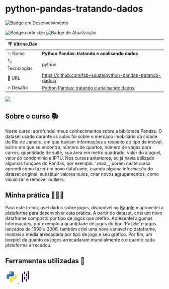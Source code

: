 # python-pandas-tratando-dados

![Badge em Desenvolvimento](http://img.shields.io/static/v1?label=STATUS&message=FINALIZADO&color=GREEN&style=for-the-badge)

![Badge code size](https://img.shields.io/github/languages/code-size/fab-souza/python-pandas-tratando-dados)
![Badge de Atualização](https://img.shields.io/github/last-commit/fab-souza/python-pandas-tratando-dados)

| :placard: Vitrine.Dev |    |
| -------------  | --- |
| :sparkles: Nome        | **Python Pandas: tratando e analisando dados**
| :label: Tecnologias | python
| :rocket: URL         | https://github.com/fab-souza/python-pandas-tratando-dados/
| :fire: Desafio     | [Python Pandas: tratando e analisando dados](https://www.alura.com.br/curso-online-introducao-python-pandas)

![](https://user-images.githubusercontent.com/67301805/206497970-07bf0ec6-06b8-4687-a6fc-2d94fa9e4bba.jpg#vitrinedev)

## Sobre o curso 📚

Neste curso, aprofundei meus conhecimentos sobre a biblioteca Pandas. O dataset usado durante as aulas foi sobre o mercado imobiliário da cidade do Rio de Janeiro, em que haviam informações a respeito do tipo de imóvel, bairro em que se encontra, número de quartos, número de vagas para carros, quantidade de suíte, sua área em metro quadrado, valor do aluguel, valor do condomínio e IPTU. Nos cursos anteriores, eu já havia utilizado algumas funções do Pandas, por exemplo: ‘.read_’, porém neste curso aprendi como fazer um novo dataframe, usando alguma informação do dataset original, substituir valores nulos, criar novos agrupamentos, como visualizar e remover outliers.

## Minha prática 👩🏻‍💻

Para este treino, usei dados sobre jogos, disponível no [Kaggle](https://www.kaggle.com/code/fabianadesouza/python-pandas-tratando-dados) e aproveitei a plataforma para desenvolver esta prática. A partir do dataset, criei um novo dataframe composto por tipo de jogos que prefiro. Apresentei algumas informações, por exemplo a quantidade de jogos do tipo ‘Puzzle’ e jogos lançados de 1998 a 2006, também criei uma nova variável no dataframe, mostrei a média arrecadada por tipo de jogo e seu gráfico. Por fim, um boxplot de quanto os jogos arrecadaram mundialmente e o quanto cada plataforma arrecadou.

## Ferramentas utilizadas 🧰
<p> <a href="https://www.python.org" target="_blank" rel="noreferrer"> <img src="https://raw.githubusercontent.com/devicons/devicon/master/icons/python/python-original.svg" alt="python" width="40" height="40"/> </a>
        <a href="https://pandas.pydata.org/" target="_blank" rel="noreferrer"> <img src="https://raw.githubusercontent.com/devicons/devicon/2ae2a900d2f041da66e950e4d48052658d850630/icons/pandas/pandas-original.svg" alt="pandas" width="40" height="40"/> 
          </p>
